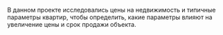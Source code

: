 В данном проекте исследовались цены на недвижимость и типичные параметры квартир, чтобы определить, какие параметры влияют на увеличение цены и срок продажи объекта.
